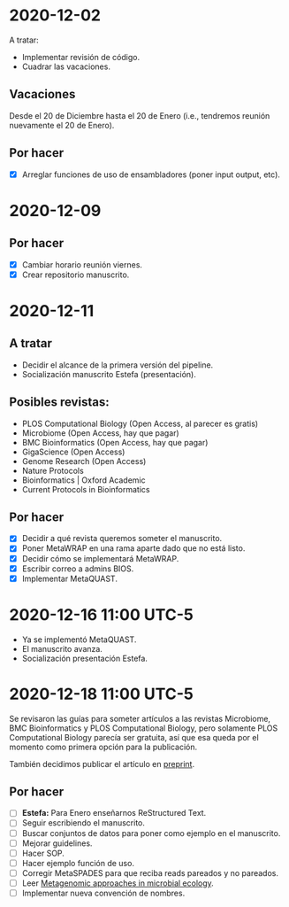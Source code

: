 # 2020-12-02

A tratar:

- Implementar revisión de código.
- Cuadrar las vacaciones.

## Vacaciones
Desde el 20 de Diciembre hasta el 20 de Enero (i.e., tendremos reunión
nuevamente el 20 de Enero).

## Por hacer
- [x] Arreglar funciones de uso de ensambladores (poner input output, etc).

# 2020-12-09

## Por hacer
- [x] Cambiar horario reunión viernes.
- [x] Crear repositorio manuscrito.

# 2020-12-11

## A tratar
- Decidir el alcance de la primera versión del pipeline.
- Socialización manuscrito Estefa (presentación).

## Posibles revistas:
- PLOS Computational Biology (Open Access, al parecer es gratis)
- Microbiome (Open Access, hay que pagar)
- BMC Bioinformatics (Open Access, hay que pagar)
- GigaScience (Open Access)
- Genome Research (Open Access)
- Nature Protocols
- Bioinformatics | Oxford Academic
- Current Protocols in Bioinformatics

## Por hacer
- [x] Decidir a qué revista queremos someter el manuscrito.
- [x] Poner MetaWRAP en una rama aparte dado que no está listo.
- [x] Decidir cómo se implementará MetaWRAP.
- [x] Escribir correo a admins BIOS.
- [x] Implementar MetaQUAST.

# 2020-12-16 11:00 UTC-5

- Ya se implementó MetaQUAST.
- El manuscrito avanza.
- Socialización presentación Estefa.

# 2020-12-18 11:00 UTC-5

Se revisaron las guías para someter artículos a las revistas Microbiome, BMC
Bioinformatics y PLOS Computational Biology, pero solamente PLOS Computational
Biology parecía ser gratuita, así que esa queda por el momento como primera
opción para la publicación.

También decidimos publicar el artículo en [preprint](https://www.biorxiv.org/).

## Por hacer
- [ ] **Estefa:** Para Enero enseñarnos ReStructured Text.
- [ ] Seguir escribiendo el manuscrito.
- [ ] Buscar conjuntos de datos para poner como ejemplo en el manuscrito.
- [ ] Mejorar guidelines.
- [ ] Hacer SOP.
- [ ] Hacer ejemplo función de uso.
- [ ] Corregir MetaSPADES para que reciba reads pareados y no pareados.
- [ ] Leer [Metagenomic approaches in microbial ecology](https://doi.org/10.1099/mgen.0.000409).
- [ ] Implementar nueva convención de nombres.
